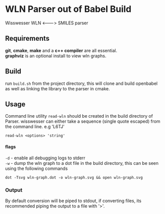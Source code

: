 # WLN Parser out of Babel Build

Wisswesser WLN <---> SMILES parser

## Requirements

**git**, **cmake**, **make** and a **c++ compiler** are all essential. <br>
**graphviz** is an optional install to view wln graphs. 

## Build

run `build.sh` from the project directory, this will clone and build openbabel as well as linking
the library to the parser in cmake. 


## Usage

Command line utility `read-wln` should be created in the build directory of Parser. wisswesser can either take a sequence (single quote escaped) from the command line. e.g 'L6TJ'

```
read-wln <options> 'string'
```

#### flags

`-d` - enable all debugging logs to stderr<br>
`-w` - dump the wln graph to a dot file in the build directory, this can be seen using the following commands

```
dot -Tsvg wln-graph.dot -o wln-graph.svg && open wln-graph.svg
```

### Output
By default conversion will be piped to stdout, if converting files, its recommended piping the output to a file with '>'. 

